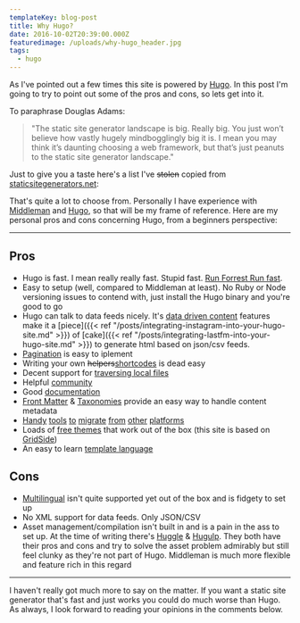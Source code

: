 ```yaml
---
templateKey: blog-post
title: Why Hugo?
date: 2016-10-02T20:39:00.000Z
featuredimage: /uploads/why-hugo_header.jpg
tags:
  - hugo
---
```


As I've pointed out a few times this site is powered by [Hugo](https://gohugo.io/). In this post I'm going to try to point out some of the pros and cons, so lets get into it.

To paraphrase Douglas Adams:

> "The static site generator landscape is big. Really big. You just won’t believe how vastly hugely mindbogglingly big it is. I mean you may think it’s daunting choosing a web framework, but that’s just peanuts to the static site generator landscape."

Just to give you a taste here's a list I've ~~stolen~~ copied from [staticsitegenerators.net](https://staticsitegenerators.net/):​

That's quite a lot to choose from. Personally I have experience with [Middleman](https://middlemanapp.com/) and [Hugo](https://gohugo.io/), so that will be my frame of reference. Here are my personal pros and cons concerning Hugo, from a beginners perspective:

---

## Pros

- Hugo is fast. I mean really really fast. Stupid fast. [Run Forrest Run fast](https://www.youtube.com/watch?v=pyCGEHYvgsU).
- Easy to setup (well, compared to Middleman at least). No Ruby or Node versioning issues to contend with, just install the Hugo binary and you're good to go
- Hugo can talk to data feeds nicely. It's [data driven content](https://gohugo.io/extras/datadrivencontent/) features make it a [piece]({{< ref "/posts/integrating-instagram-into-your-hugo-site.md" >}}) of [cake]({{< ref "/posts/integrating-lastfm-into-your-hugo-site.md" >}}) to generate html based on json/csv feeds.
- [Pagination](https://gohugo.io/extras/pagination/) is easy to iplement
- Writing your own ~~helpers~~[shortcodes](https://gohugo.io/extras/shortcodes/) is dead easy
- Decent support for [traversing local files](https://gohugo.io/extras/localfiles/)
- Helpful [community](http://discuss.gohugo.io/)
- Good [documentation](https://gohugo.io)
- [Front Matter](https://gohugo.io/content/front-matter/) & [Taxonomies](https://gohugo.io/taxonomies/overview/) provide an easy way to handle content metadata
- [Handy](https://github.com/SenjinDarashiva/JekyllToHugo) [tools](https://github.com/jbarone/ghostToHugo) [to](https://github.com/codebrane/octohug) [migrate](https://github.com/SchumacherFM/wordpress-to-hugo-exporter) [from](https://github.com/danapsimer/drupal2hugo) [other](https://github.com/natefinch/blogimport) [platforms](https://github.com/ArnoNuyts/contentful2hugo)
- Loads of [free themes](http://themes.gohugo.io/) that work out of the box (this site is based on [GridSide](http://themes.gohugo.io/grid-side/))
- An easy to learn [template language](https://gohugo.io/templates/functions/)

## Cons

- [Multilingual](https://gohugo.io/tutorials/create-a-multilingual-site/) isn't quite supported yet out of the box and is fidgety to set up
- No XML support for data feeds. Only JSON/CSV
- Asset management/compilation isn't built in and is a pain in the ass to set up. At the time of writing there's [Huggle](https://github.com/ktmud/huggle) & [Hugulp](https://github.com/jbrodriguez/hugulp). They both have their pros and cons and try to solve the asset problem admirably but still feel clunky as they're not part of Hugo. Middleman is much more flexible and feature rich in this regard

---

I haven't really got much more to say on the matter. If you want a static site generator that's fast and just works you could do much worse than Hugo. As always, I look forward to reading your opinions in the comments below.

